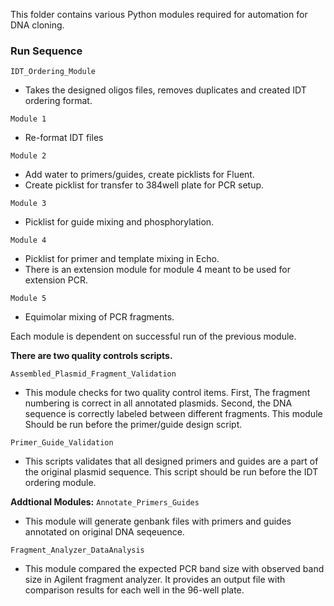 This folder contains various Python modules required for automation for DNA cloning.


### Run Sequence 

`IDT_Ordering_Module`
- Takes the designed oligos files, removes duplicates and created IDT ordering format. <br>

`Module 1`
- Re-format IDT files  

`Module 2`
- Add water to primers/guides, create picklists for Fluent.
- Create picklist for transfer to 384well plate for PCR setup.

`Module 3`
- Picklist for guide mixing and phosphorylation.

`Module 4`
- Picklist for primer and template mixing in Echo.
- There is an extension module for module 4 meant to be used for extension PCR. 

`Module 5`
- Equimolar mixing of PCR fragments.

Each module is dependent on successful run of the previous module. 



**There are two quality controls scripts.**

`Assembled_Plasmid_Fragment_Validation`
- This module checks for two quality control items. First, The fragment numbering is correct in all annotated plasmids. Second, the DNA sequence is correctly labeled between different fragments. This module Should be run before the primer/guide design script. 

`Primer_Guide_Validation`
- This scripts validates that all designed primers and guides are a part of the original plasmid sequence. This script should be run before the IDT ordering module. 


**Addtional Modules:**
`Annotate_Primers_Guides`
- This module will generate genbank files with primers and guides annotated on original DNA seqeuence. 


`Fragment_Analyzer_DataAnalysis`
- This module compared the expected PCR band size with observed band size in Agilent fragment analyzer. It provides an output file with comparison results for each well in the 96-well plate. 

